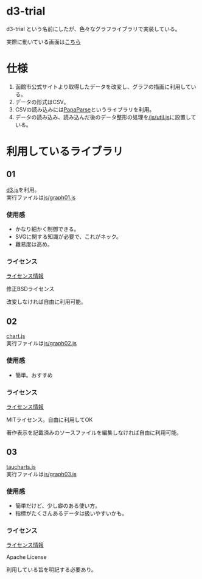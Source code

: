 # d3-trial

d3-trial という名前にしたが、色々なグラフライブラリで実装している。

実際に動いている画面は[こちら](https://rtr-x8.github.io/d3-trial/)

# 仕様

1. 函館市公式サイトより取得したデータを改変し、グラフの描画に利用している。
2. データの形式はCSV。
3. CSVの読み込みには[PapaParse](https://www.papaparse.com/)というライブラリを利用。
4. データの読み込み、読み込んだ後のデータ整形の処理を[/js/util.js](https://github.com/rtr-x8/d3-trial/blob/main/js/util.js)に設置している。

# 利用しているライブラリ

## 01

[d3.js](https://d3js.org/)を利用。  
実行ファイルは[js/graph01.js](https://github.com/rtr-x8/d3-trial/blob/main/js/graph01.js)

### 使用感

- かなり細かく制御できる。
- SVGに関する知識が必要で、これがネック。
- 難易度は高め。

### ライセンス

[ライセンス情報](https://github.com/d3/d3/blob/master/LICENSE)

修正BSDライセンス

改変しなければ自由に利用可能。

## 02

[chart.js](https://www.chartjs.org/)  
実行ファイルは[js/graph02.js](https://github.com/rtr-x8/d3-trial/blob/main/js/graph02.js)

### 使用感

- 簡単。おすすめ

### ライセンス

[ライセンス情報](https://github.com/chartjs/Chart.js/blob/master/LICENSE.md)

MITライセンス。自由に利用してOK

著作表示を記載済みのソースファイルを編集しなければ自由に利用可能。

## 03

[taucharts.js](https://taucharts.com/)  
実行ファイルは[js/graph03.js](https://github.com/rtr-x8/d3-trial/blob/main/js/graph03.js)

### 使用感

- 簡単だけど、少し癖のある使い方。
- 指標がたくさんあるデータは扱いやすいかも。

### ライセンス

[ライセンス情報](https://github.com/TargetProcess/tauCharts/blob/master/LICENSE)

Apache License

利用している旨を明記する必要あり。